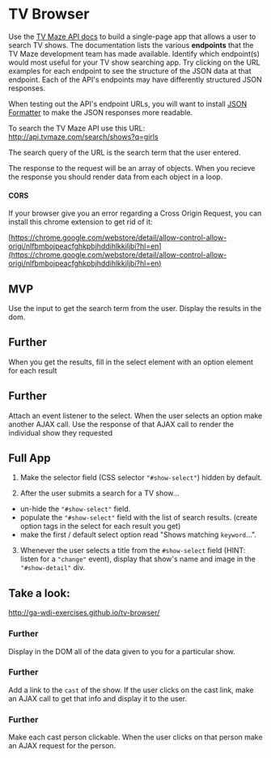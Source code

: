 # TV Browser

Use the [TV Maze API docs](http://www.tvmaze.com/api) to build a single-page app that allows a user to search TV shows. The documentation lists the various **endpoints** that the TV Maze development team has made available. Identify which endpoint(s) would most useful for your TV show searching app. Try clicking on the URL examples for each endpoint to see the structure of the JSON data at that endpoint. Each of the API's endpoints may have differently structured JSON responses.

When testing out the API's endpoint URLs, you will want to install [JSON Formatter](https://chrome.google.com/webstore/detail/json-formatter/bcjindcccaagfpapjjmafapmmgkkhgoa?hl=en) to make the JSON responses more readable.

To search the TV Maze API use this URL: http://api.tvmaze.com/search/shows?q=girls

The search query of the URL is the search term that the user entered.

The response to the request will be an array of objects. When you recieve the response you should render data from each object in a loop.

#### CORS

If your browser give you an error regarding a Cross Origin Request, you can install this chrome extension to get rid of it:

[https://chrome.google.com/webstore/detail/allow-control-allow-origi/nlfbmbojpeacfghkpbjhddihlkkiljbi?hl=en](https://chrome.google.com/webstore/detail/allow-control-allow-origi/nlfbmbojpeacfghkpbjhddihlkkiljbi?hl=en)

## MVP
Use the input to get the search term from the user. Display the results in the dom.

## Further
When you get the results, fill in the select element with an option element for each result

## Further
Attach an event listener to the select. When the user selects an option make another AJAX call. Use the response of that AJAX call to render the individual show they requested


## Full App

 1. Make the selector field (CSS selector `"#show-select"`) hidden by default.

 2. After the user submits a search for a TV show...
  - un-hide the `"#show-select"` field.
  - populate the `"#show-select"` field with the list of search results. (create option tags in the select for each result you get)
  - make the first / default select option read "Shows matching `keyword`…".

 3. Whenever the user selects a title from the `#show-select` field (HINT: listen for a `"change"` event), display that show's name and image in the `"#show-detail"` div.

## Take a look:

http://ga-wdi-exercises.github.io/tv-browser/

### Further
Display in the DOM all of the data given to you for a particular show.

### Further
Add a link to the `cast` of the show.
If the user clicks on the cast link, make an AJAX call to get that info and display it to the user.

### Further
Make each cast person clickable. When the user clicks on that person make an AJAX request for the person.
